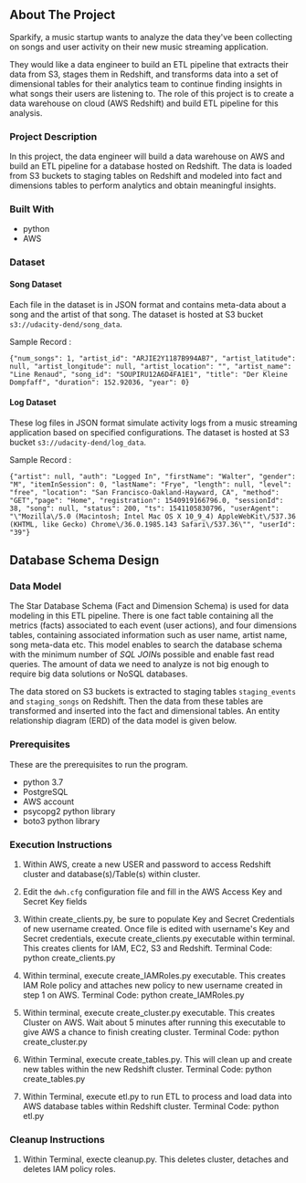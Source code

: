 
<!-- PROJECT DESCRIPTION -->

## About The Project

Sparkify, a music startup wants to analyze the data they've been collecting on songs and user activity on their new music streaming application. 

They would like a data engineer to build an ETL pipeline that extracts their data from S3, stages them in Redshift, and transforms data into a set of dimensional tables for their analytics team to continue finding insights in what songs their users are listening to. The role of this project is to create a data warehouse on cloud (AWS Redshift) and build ETL pipeline for this analysis. 

### Project Description

In this project, the data engineer will build a data warehouse on AWS and build an ETL pipeline for a database hosted on Redshift.  The data is loaded from S3 buckets to staging tables on Redshift and modeled into fact and dimensions tables to perform analytics and obtain meaningful insights.

### Built With

* python
* AWS

### Dataset

#### Song Dataset

Each file in the dataset is in JSON format and contains meta-data about a song and the artist of that song. The dataset is hosted at S3 bucket `s3://udacity-dend/song_data`.

Sample Record :

```
{"num_songs": 1, "artist_id": "ARJIE2Y1187B994AB7", "artist_latitude": null, "artist_longitude": null, "artist_location": "", "artist_name": "Line Renaud", "song_id": "SOUPIRU12A6D4FA1E1", "title": "Der Kleine Dompfaff", "duration": 152.92036, "year": 0}
```

#### Log Dataset

These log files in JSON format simulate activity logs from a music streaming application based on specified configurations. The dataset is hosted at S3 bucket `s3://udacity-dend/log_data`.

Sample Record :

```
{"artist": null, "auth": "Logged In", "firstName": "Walter", "gender": "M", "itemInSession": 0, "lastName": "Frye", "length": null, "level": "free", "location": "San Francisco-Oakland-Hayward, CA", "method": "GET","page": "Home", "registration": 1540919166796.0, "sessionId": 38, "song": null, "status": 200, "ts": 1541105830796, "userAgent": "\"Mozilla\/5.0 (Macintosh; Intel Mac OS X 10_9_4) AppleWebKit\/537.36 (KHTML, like Gecko) Chrome\/36.0.1985.143 Safari\/537.36\"", "userId": "39"}
```


## Database Schema Design

### Data Model

The Star Database Schema (Fact and Dimension Schema) is used for data modeling in this ETL pipeline. There is one fact table containing all the metrics (facts) associated to each event (user actions), and four dimensions tables, containing associated information such as user name, artist name, song meta-data etc. This model enables to search the database schema with the minimum number of *SQL JOIN*s possible and enable fast read queries. The amount of data we need to analyze is not big enough to require big data solutions or NoSQL databases.

The data stored on S3 buckets is extracted to staging tables `staging_events` and `staging_songs` on Redshift. Then the data from these tables are transformed and inserted into the fact and dimensional tables. An entity relationship diagram (ERD) of the data model is given below. 


### Prerequisites

These are the prerequisites to run the program.

* python 3.7
* PostgreSQL
* AWS account
* psycopg2 python library
* boto3 python library

### Execution Instructions

1. Within AWS, create a new USER and password to access Redshift cluster and database(s)/Table(s) within cluster. 

2. Edit the `dwh.cfg` configuration file and fill in the AWS Access Key and Secret Key fields

3. Within create_clients.py, be sure to populate Key and Secret Credentials of new username created. Once file is edited with username's Key and Secret credentials, execute create_clients.py      executable within terminal. This creates clients for IAM, EC2, S3 and Redshift. 
                           Terminal Code: python create_clients.py

4. Within terminal, execute create_IAMRoles.py executable. This creates IAM Role policy and attaches new policy to new username created in step 1 on AWS. 
               Terminal Code: python create_IAMRoles.py

5. Within terminal, execute create_cluster.py executable. This creates Cluster on AWS. Wait about 5 minutes after running this executable to give AWS a chance to finish creating cluster.
               Terminal Code: python create_cluster.py


6.  Within Terminal, execute create_tables.py. This will clean up and create new tables within the new Redshift cluster. 
               Terminal Code: python create_tables.py
   

7.  Within Terminal, execute etl.py to run ETL to process and load data into AWS database tables within Redshift cluster.
               Terminal Code: python etl.py

### Cleanup Instructions

1. Within Terminal, execte cleanup.py. This deletes cluster, detaches and deletes IAM policy roles. 
